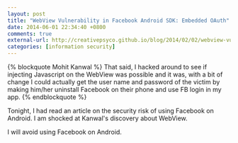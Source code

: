 ```yaml
---
layout: post
title: "WebView Vulnerability in Facebook Android SDK: Embedded OAuth"
date: 2014-06-01 22:34:40 +0800
comments: true
external-url: http://creativepsyco.github.io/blog/2014/02/02/webview-vulnerability-in-facebook-android-sdk-embedded-oauth/
categories: [information security]
---
```


{% blockquote Mohit Kanwal %}
That said, I hacked around to see if injecting Javascript on the WebView was possible and it was, with a bit of change I could actually get the user name and password of the victim by making him/her uninstall Facebook on their phone and use FB login in my app.
{% endblockquote %}

Tonight, I had read an article on the security risk of using Facebook
on Android.  I am shocked at Kanwal's discovery about WebView.

I will avoid using Facebook on Android.
